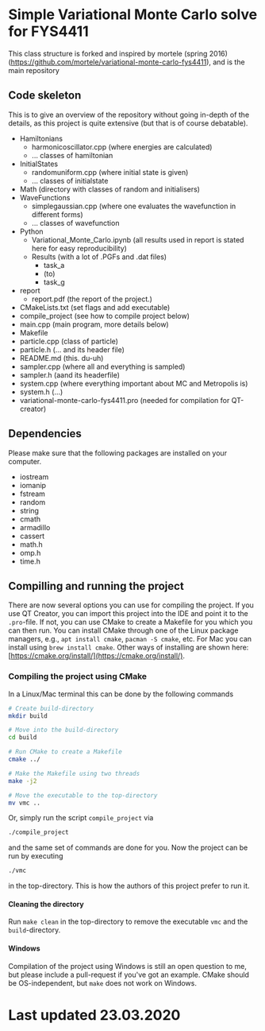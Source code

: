 # Simple Variational Monte Carlo solve for FYS4411
This class structure is forked and inspired by mortele (spring 2016) (https://github.com/mortele/variational-monte-carlo-fys4411), and is the main repository  

## Code skeleton
This is to give an overview of the repository without going in-depth of the details, as this project is quite extensive (but that is of course debatable).

  - Hamiltonians
    - harmonicoscillator.cpp (where energies are calculated)
    - ... classes of hamiltonian
  - InitialStates
    - randomuniform.cpp (where initial state is given)
    - ... classes of initialstate
  - Math (directory with classes of random and initialisers)
  - WaveFunctions
    - simplegaussian.cpp (where one evaluates the wavefunction in different forms)
    - ... classes of wavefunction
  - Python
    - Variational_Monte_Carlo.ipynb (all results used in report is stated here for easy reproducibility)
    - Results (with a lot of .PGFs and .dat files)
      - task_a
      - (to)
      - task_g
  - report
    - report.pdf (the report of the project.)
  - CMakeLists.txt (set flags and add executable)
  - compile_project (see how to compile project below)
  - main.cpp (main program, more details below)
  - Makefile
  - particle.cpp (class of particle)
  - particle.h (... and its header file)
  - README.md (this. du-uh)
  - sampler.cpp (where all and everything is sampled)
  - sampler.h (aand its headerfile)
  - system.cpp (where everything important about MC and Metropolis is)
  - system.h (...)
  - variational-monte-carlo-fys4411.pro (needed for compilation for QT-creator)


## Dependencies  
Please make sure that the following packages are installed on your computer.
  - iostream
  - iomanip
  - fstream
  - random
  - string
  - cmath
  - armadillo
  - cassert
  - math.h
  - omp.h
  - time.h

## Compilling and running the project
There are now several options you can use for compiling the project. If you use QT Creator, you can import this project into the IDE and point it to the `.pro`-file. If not, you can use CMake to create a Makefile for you which you can then run. You can install CMake through one of the Linux package managers, e.g., `apt install cmake`, `pacman -S cmake`, etc. For Mac you can install using `brew install cmake`. Other ways of installing are shown here: [https://cmake.org/install/](https://cmake.org/install/).

### Compiling the project using CMake
In a Linux/Mac terminal this can be done by the following commands
```bash
# Create build-directory
mkdir build

# Move into the build-directory
cd build

# Run CMake to create a Makefile
cmake ../

# Make the Makefile using two threads
make -j2

# Move the executable to the top-directory
mv vmc ..
```
Or, simply run the script `compile_project` via
```bash
./compile_project
```
and the same set of commands are done for you. Now the project can be run by executing
```bash
./vmc
```
in the top-directory. This is how the authors of this project prefer to run it.

#### Cleaning the directory
Run `make clean` in the top-directory to remove the executable `vmc` and the `build`-directory.

#### Windows
Compilation of the project using Windows is still an open question to me, but please include a pull-request if you've got an example. CMake should be OS-independent, but `make` does not work on Windows.

# Last updated 23.03.2020
